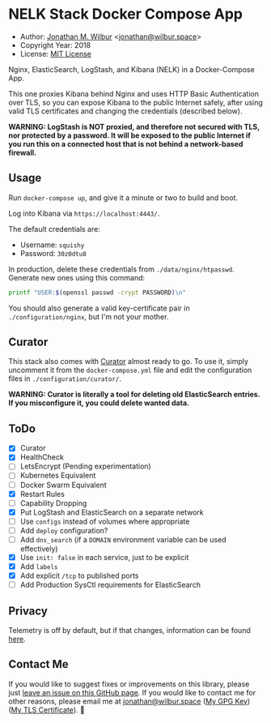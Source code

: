 # NELK Stack Docker Compose App

* Author: [Jonathan M. Wilbur](https://jonathan.wilbur.space) <[jonathan@wilbur.space](mailto:jonathan@wilbur.space)>
* Copyright Year: 2018
* License: [MIT License](https://mit-license.org/)

Nginx, ElasticSearch, LogStash, and Kibana (NELK) in a Docker-Compose App.

This one proxies Kibana behind Nginx and uses HTTP Basic Authentication over
TLS, so you can expose Kibana to the public Internet safely, after using valid
TLS certificates and changing the credentials (described below).

**WARNING: LogStash is NOT proxied, and therefore not secured with TLS, nor protected by a password. It will be exposed to the public Internet if you run this on a connected host that is not behind a network-based firewall.**

## Usage

Run `docker-compose up`, and give it a minute or two to build and boot.

Log into Kibana via `https://localhost:4443/`.

The default credentials are:

- Username: `squishy`
- Password: `30z0dtu8`

In production, delete these credentials from `./data/nginx/htpasswd`. Generate
new ones using this command:

```bash
printf "USER:$(openssl passwd -crypt PASSWORD)\n"
```

You should also generate a valid key-certificate pair in `./configuration/nginx`,
but I'm not your mother.

## Curator

This stack also comes with [Curator](https://github.com/elastic/curator) almost
ready to go. To use it, simply uncomment it from the `docker-compose.yml` file
and edit the configuration files in `./configuration/curator/`.

**WARNING: Curator is literally a tool for deleting old ElasticSearch entries. If you misconfigure it, you could delete wanted data.**

## ToDo

- [x] Curator
- [x] HealthCheck
- [ ] LetsEncrypt (Pending experimentation)
- [ ] Kubernetes Equivalent
- [ ] Docker Swarm Equivalent
- [x] Restart Rules
- [ ] Capability Dropping
- [x] Put LogStash and ElasticSearch on a separate network
- [ ] Use `configs` instead of volumes where appropriate
- [ ] Add `deploy` configuration?
- [ ] Add `dns_search` (if a `DOMAIN` environment variable can be used effectively)
- [x] Use `init: false` in each service, just to be explicit
- [x] Add `labels`
- [x] Add explicit `/tcp` to published ports
- [ ] Add Production SysCtl requirements for ElasticSearch

## Privacy

Telemetry is off by default, but if that changes, information can be found
[here](https://www.elastic.co/legal/telemetry-privacy-statement).

## Contact Me

If you would like to suggest fixes or improvements on this library, please just
[leave an issue on this GitHub page](https://github.com/JonathanWilbur/asn1-ts/issues). If you would like to contact me for other reasons,
please email me at [jonathan@wilbur.space](mailto:jonathan@wilbur.space)
([My GPG Key](https://jonathan.wilbur.space/downloads/jonathan@wilbur.space.gpg.pub))
([My TLS Certificate](https://jonathan.wilbur.space/downloads/jonathan@wilbur.space.chain.pem)). :boar: